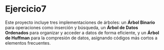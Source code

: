 # Ejercicio7
Este proyecto incluye tres implementaciones de árboles: un **Árbol Binario** para operaciones como inserción y búsqueda, un **Árbol de Datos Ordenados** para organizar y acceder a datos de forma eficiente, y un **Árbol de Huffman** para la compresión de datos, asignando códigos más cortos a elementos frecuentes.
